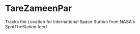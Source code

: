 TareZameenPar
=============

Tracks the Location for International Space Station from NASA's SpotTheStation feed

